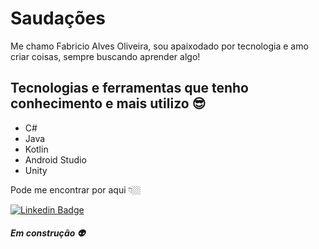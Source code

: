 

# Saudações
Me chamo Fabricio Alves Oliveira, sou apaixodado por tecnologia e amo criar coisas, sempre buscando aprender algo! 

## Tecnologias e ferramentas que tenho conhecimento e mais utilizo 😎

* C#
* Java
* Kotlin
* Android Studio
* Unity


Pode me encontrar por aqui 👇🏼

[![Linkedin Badge](https://img.shields.io/badge/-LinkedIn-blue?style=flat-square&logo=Linkedin&logoColor=white&link=https://www.linkedin.com/in/fabriciooliveirads/)](https://www.linkedin.com/in/fabriciooliveirads/)

##### Em construção 👽
